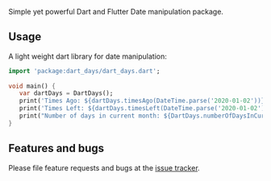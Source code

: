 Simple yet powerful Dart and Flutter Date manipulation package.

## Usage

A light weight dart library for date manipulation:

```dart
import 'package:dart_days/dart_days.dart';
       
void main() {
   var dartDays = DartDays();
   print('Times Ago: ${dartDays.timesAgo(DateTime.parse('2020-01-02'))}');
   print('Times Left: ${dartDays.timesLeft(DateTime.parse('2020-01-02'))}');
   print("Number of days in current month: ${DartDays.numberOfDaysInCurrentMonth()}");
}

```

## Features and bugs

Please file feature requests and bugs at the [issue tracker][tracker].

[tracker]: https://github.com/Blasanka/dart_days/issues/new
